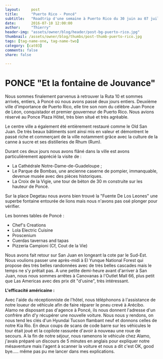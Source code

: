 ```yaml
---
layout:     post
title:      "Puerto Rico - Poncé"
subtitle:   "Roadtrip d'une semaine à Puerto Rico du 30 juin au 07 juillet 2016"
date:       2016-07-10 12:00:00
author:     "Thierry"
header-img: "assets/owner/blog/header/post-bg-puerto-rico.jpg"
thumbnail: /assets/owner/blog/thumbs/post-thumb-puerto-rico.jpg
tags: [tag-name-one, tag-name-two]
category: [cat03]
comments: false
share: false

---
```

# PONCE  "Et la fontaine de Jouvance"


Nous sommes finalement parvenus à retrouver la Ruta 10 et sommes arrivés, entiers, à Poncé où nous avons passé deux jours entiers. Deuxième ville d'importance de Puerto Rico, elle tire son nom du célèbre Juan Ponce de Léon, conquistador et premier gouverneur de Puerto Rico. Nous avions réservé au Ponce Plaza Hôtel, très bien situé et très agrèable.

Le centre ville a également été entièrement restauré comme le Old San Juan. De très beaux bâtiments sont ainsi mis en valeur et démontrent le passé riche et commerçant de la ville notamment   grâce avec la culture de la canne à sucre et ses distilleries de Rhum (Rum).

Durant ces deux jours nous avons flâné dans la ville est avons particulièrement apprécié la visite de :

* La Cathédrale Notre-Dame-de-Guadeloupe ;
* Le Parque de Bombas, une ancienne caserne de pompier, immanquable, devenue musée avec des pièces historiques. 
* La Croix de la Vigie, une tour de béton de 30 m construite sur les hauteur de Poncé.

Sur la place Degetau nous avons bien trouvé la "Fuente De Los Leones" une superbe fontaine entourée de lions mais nous n'avons pas osé plonger pour vérifier.

Les bonnes tables de Poncé :
* Chef's Creations
* Lola Electric Cuisine
* Proscenium
* Cuerdas tavernas and tapas
* Pizzeria Campioni (Cf, Cout de la Vie)

Nous avons fait retour sur San Juan en longeant la cote par le Sud-Est. Nous voulions passer une après-midi à El Yunque National Forest qui propose des très belles randonnées avec de très belles cascades mais le temps ne s'y prêtait pas. A une petite demi-heure avant d'arriver à San Juan, nous nous sommes arrêtes à Canovanas à l'Outlet Mall 66, plus petit que Las Americas avec des prix dit "d'usine", très intéressant. 


**L'efficacité américaine :**

Avec l'aide du réceptionniste de l'hôtel, nous téléphonons à l'assistance de notre loueur de véhicule afin de faire réparer le pneu crevé  à Arécibo. Alamo ne disposant pas d'agence à Poncé, ils nous donnent l'adresse d'un confrère afin d'y récupérer une nouvelle voiture. Nous nous y rendons, on nous tend les clés d'un Hyundai Tucson flambant neuf et donnons celles de notre Kia Rio. En deux coups de scans de code barre sur les véhicules le tour était joué et la copilote rassurée d'avoir à nouveau une roue de secours. A la fin de notre séjour, nous ramenons le véhicule chez Alamo, j'avais préparé un discours de 5 minutes en anglais pour expliquer notre mésaventure mais l'agent à scanner la voiture et nous a dit c'est OK, good bye….. même pas pu me lancer dans mes explications. 

